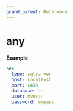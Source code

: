 ```yaml
---
grand_parent: Reference
---
```


# any

**Example**

```yaml
hr:
  type: sqlserver
  host: localhost
  port: 1433
  database: hr
  user: myuser
  password: mypass

```


